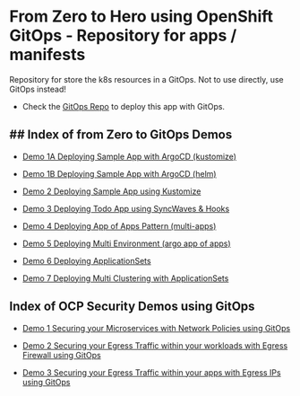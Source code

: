 # From Zero to Hero using OpenShift GitOps - Repository for apps / manifests

Repository for store the k8s resources in a GitOps. Not to use directly, use GitOps instead!

* Check the [GitOps Repo](https://github.com/RedHat-EMEA-SSA-Team/ns-gitops/tree/multicluster) to deploy this app with GitOps.

## ## Index of from Zero to GitOps Demos

* [Demo 1A Deploying Sample App with ArgoCD (kustomize)](https://github.com/RedHat-EMEA-SSA-Team/ns-apps/tree/single-app)

* [Demo 1B Deploying Sample App with ArgoCD (helm)](https://github.com/RedHat-EMEA-SSA-Team/ns-apps/tree/single-app)

* [Demo 2 Deploying Sample App using Kustomize](https://github.com/RedHat-EMEA-SSA-Team/ns-apps/tree/single-app)

* [Demo 3 Deploying Todo App using SyncWaves & Hooks](https://github.com/RedHat-EMEA-SSA-Team/ns-apps/tree/app-syncwaves)

* [Demo 4 Deploying App of Apps Pattern (multi-apps)](https://github.com/RedHat-EMEA-SSA-Team/ns-apps/tree/app-of-apps)

* [Demo 5 Deploying Multi Environment (argo app of apps)](https://github.com/RedHat-EMEA-SSA-Team/ns-apps/tree/multienv)

* [Demo 6 Deploying ApplicationSets](https://github.com/RedHat-EMEA-SSA-Team/ns-apps/tree/appsets)

* [Demo 7 Deploying Multi Clustering with ApplicationSets](https://github.com/RedHat-EMEA-SSA-Team/ns-apps/tree/multicluster)

## Index of OCP Security Demos using GitOps

* [Demo 1 Securing your Microservices with Network Policies using GitOps](https://github.com/RedHat-EMEA-SSA-Team/ns-apps/tree/netpol)

* [Demo 2 Securing your Egress Traffic within your workloads with Egress Firewall using GitOps](https://github.com/RedHat-EMEA-SSA-Team/ns-apps/tree/egressfw)

* [Demo 3 Securing your Egress Traffic within your apps with Egress IPs using GitOps](https://github.com/RedHat-EMEA-SSA-Team/ns-apps/tree/egressip)
